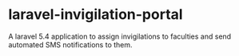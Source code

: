 # laravel-invigilation-portal
A laravel 5.4 application to assign invigilations to faculties and send automated SMS notifications to them.
